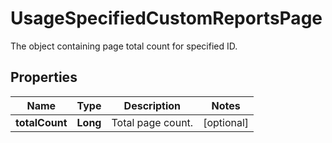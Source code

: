 

# UsageSpecifiedCustomReportsPage

The object containing page total count for specified ID.
## Properties

Name | Type | Description | Notes
------------ | ------------- | ------------- | -------------
**totalCount** | **Long** | Total page count. |  [optional]



